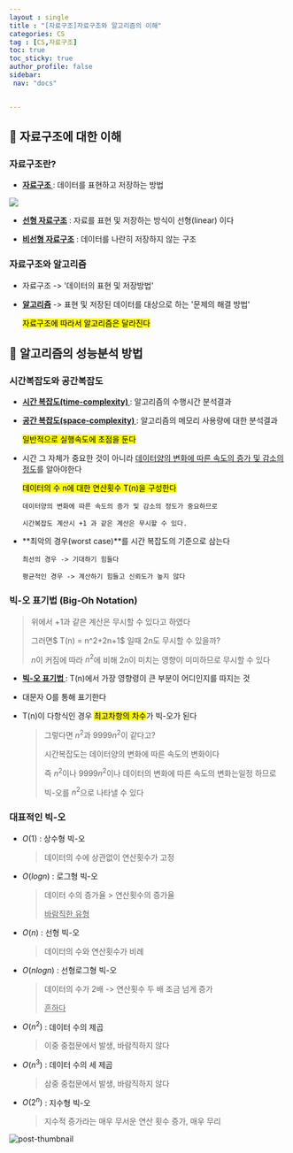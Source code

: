 ```yaml
---
layout : single
title : "[자료구조]자료구조와 알고리즘의 이해"
categories: CS
tag : [CS,자료구조] 
toc: true
toc_sticky: true
author_profile: false
sidebar:
 nav: "docs"


---
```


## :speech_balloon: 자료구조에 대한 이해

### 자료구조란?

- **<u>자료구조 </u>**: 데이터를 표현하고 저장하는 방법

![](https://img1.daumcdn.net/thumb/R800x0/?scode=mtistory2&fname=https%3A%2F%2Ft1.daumcdn.net%2Fcfile%2Ftistory%2F23493B3356E9549111)

- **<u>선형 자료구조</u>** : 자료를 표현 및 저장하는 방식이 선형(linear) 이다

- **<u>비선형 자료구조</u>** : 데이터를 나란히 저장하지 않는 구조 

### 자료구조와 알고리즘

- 자료구조 -> '데이터의 표현 및 저장방법'

- **<u>알고리즘</u>** -> 표현 및 저장된 데이터를 대상으로 하는 '문제의 해결 방법'
  
  <mark>자료구조에 따라서 알고리즘은 달라진다</mark>



## :speech_balloon: 알고리즘의 성능분석 방법

### 시간복잡도와 공간복잡도

- **<u>시간 복잡도(time-complexity) </u>**: 알고리즘의 수행시간 분석결과

- **<u>공간 복잡도(space-complexity) </u>**: 알고리즘의 메모리 사용량에 대한 분석결과
  
  <mark>일반적으로 실행속도에 초점을 둔다</mark> 

- 시간 그 자체가 중요한 것이 아니라 <u>데이터양의 변화에 따른 속도의 증가 및 감소의 정도</u>를 알아야한다 
  
  <mark>데이터의 수 n에 대한 연산횟수 T(n)을 구성한다</mark>
  
  `데이터양의 변화에 따른 속도의 증가 및 감소의 정도가 중요하므로`
  
   `시간복잡도 계산시 +1 과 같은 계산은 무시할 수 있다.`

- **최악의 경우(worst case)**를 시간 복잡도의 기준으로 삼는다
  
  `최선의 경우 -> 기대하기 힘들다`
  
  `평균적인 경우 -> 계산하기 힘들고 신뢰도가 높지 않다`

### 빅-오 표기법 (Big-Oh Notation)

> 위에서 +1과 같은 계산은 무시할 수 있다고 하였다 
> 
> 그러면$ T(n) = n^2+2n+1$ 일때 2n도 무시할 수 있을까?
> 
> $n$이 커짐에 따라 $n^2$에 비해 $2n$이 미치는 영향이 미미하므로 무시할 수 있다



- **<u>빅-오 표기법 </u>**: T(n)에서 가장 영향령이 큰 부분이 어디인지를 따지는 것

- 대문자 O를 통해 표기한다 

- T(n)이 다항식인 경우 <mark>최고차항의 차수</mark>가 빅-오가 된다
  
  > 그렇다면 $n^2$과 $9999n^2$이 같다고?
  > 
  > 시간복잡도는 데이터양의 변화에 따른 속도의 변화이다
  > 
  > 즉 $n^2$이나 $9999n^2$이나 데이터의 변화에 따른 속도의 변화는일정 하므로 
  > 
  > 빅-오를 $n^2$으로 나타낼 수 있다

### 대표적인 빅-오

- $O(1)$ : 상수형 빅-오
  
  > 데이터의 수에 상관없이 연산횟수가 고정

- $O(logn)$ : 로그형 빅-오
  
  > 데이터 수의 증가율 > 연산횟수의 증가율
  > 
  > <u>바람직한 유형</u>

- $O(n)$ : 선형 빅-오
  
  > 데이터의 수와 연산횟수가 비례

- $O(nlogn)$ : 선형로그형 빅-오
  
  > 데이터의 수가 2배 -> 연산횟수 두 배 조금 넘게 증가
  > 
  > <u>흔하다</u>

- $O(n^2)$ : 데이터 수의 제곱
  
  > 이중 중첩문에서 발생, 바람직하지 않다

- $O(n^3)$ : 데이터 수의 세 제곱
  
  > 삼중 중첩문에서 발생, 바람직하지 않다

- $O(2^n)$ : 지수형 빅-오
  
  > 지수적 증가라는 매우 무서운 연산 횟수 증가, 매우 무리 



![post-thumbnail](https://velog.velcdn.com/images/zerozoo-front/post/d7d2c823-f8e2-4b88-a723-eaaccee0b9fe/image.png)
